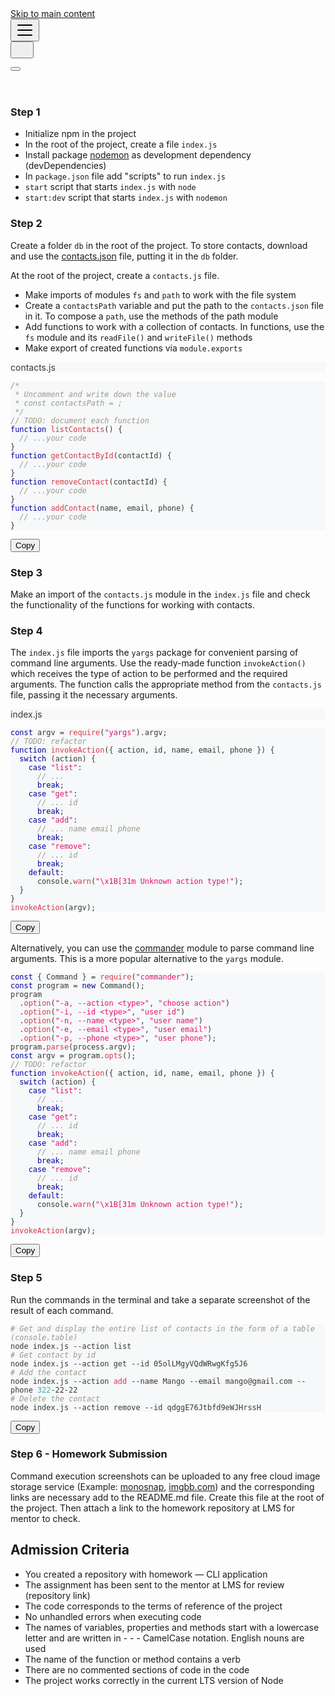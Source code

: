 <div id="__docusaurus"><div><a href="#" class="skipToContent_OuoZ">Skip to main content</a></div><nav class="navbar navbar--fixed-top navbarHideable_RReh navbarHidden_FBwS"><div class="navbar__inner"><div class="navbar__items"><button aria-label="Navigation bar toggle" class="navbar__toggle clean-btn" type="button" tabindex="0"><svg width="30" height="30" viewBox="0 0 30 30" aria-hidden="true"><path stroke="currentColor" stroke-linecap="round" stroke-miterlimit="10" stroke-width="2" d="M4 7h22M4 15h22M4 23h22"></path></svg></button><a class="navbar__brand" href="/lms-nodejs-homework/v1/en/"></a></div><div class="navbar__items navbar__items--right"></div></div><div role="presentation" class="navbar-sidebar__backdrop"></div><div class="navbar-sidebar"><div class="navbar-sidebar__brand"><a class="navbar__brand" href="/lms-nodejs-homework/v1/en/"></a><button type="button" class="clean-btn navbar-sidebar__close"><svg viewBox="0 0 15 15" width="21" height="21"><g stroke="var(--ifm-color-emphasis-600)" stroke-width="1.2"><path d="M.75.75l13.5 13.5M14.25.75L.75 14.25"></path></g></svg></button></div><div class="navbar-sidebar__items"><div class="navbar-sidebar__item menu"><ul class="menu__list"></ul></div><div class="navbar-sidebar__item menu"></div></div></div></nav><div class="main-wrapper docs-wrapper docs-doc-page"><div class="docPage_lDyR"><button aria-label="Scroll back to top" class="clean-btn theme-back-to-top-button backToTopButton_i9tI" type="button"></button><main class="docMainContainer_r8cw docMainContainerEnhanced_SOUu"><div class="container padding-top--md padding-bottom--lg"><div class="row"><div class="col"><div class="docItemContainer_oiyr"><article><div class="theme-doc-markdown markdown"><header><h1></h1></header><h3 class="anchor anchorWithHideOnScrollNavbar_3ly5" id="step-1">Step 1<a class="hash-link" href="#step-1" title="Direct link to heading">​</a></h3><ul><li>Initialize npm in the project</li><li>In the root of the project, create a file <code>index.js</code></li><li>Install package <a href="https://www.npmjs.com/package/nodemon" target="_blank" rel="noopener noreferrer">nodemon</a> as development dependency (devDependencies)</li><li>In <code>package.json</code> file add "scripts" to run <code>index.js</code></li><li><code>start</code> script that starts <code>index.js</code> with <code>node</code></li><li><code>start:dev</code> script that starts <code>index.js</code> with <code>nodemon</code></li></ul><h3 class="anchor anchorWithHideOnScrollNavbar_3ly5" id="step-2">Step 2<a class="hash-link" href="#step-2" title="Direct link to heading">​</a></h3><p>Create a folder <code>db</code> in the root of the project. To store contacts, download and use the <a href="https://github.com/oliverplay/node-hw-1" target="_blank" rel="noopener noreferrer">contacts.json</a> file, putting it in the <code>db</code> folder.</p><p>At the root of the project, create a <code>contacts.js</code> file.</p><ul><li>Make imports of modules <code>fs</code> and <code>path</code> to work with the file system</li><li>Create a <code>contactsPath</code> variable and put the path to the <code>contacts.json</code> file in it. To compose a <code>path</code>, use the methods of the path module</li><li>Add functions to work with a collection of contacts. In functions, use the <code>fs</code> module and its <code>readFile()</code> and <code>writeFile()</code> methods</li><li>Make export of created functions via <code>module.exports</code></li></ul><div class="codeBlockContainer_J+bg language-js theme-code-block"><div class="codeBlockTitle_oQzk" style="color: rgb(57, 58, 52); background-color: rgb(246, 248, 250);">contacts.js</div><div class="codeBlockContent_csEI js"><pre tabindex="0" class="prism-code language-js codeBlock_rtdJ thin-scrollbar" style="color: rgb(57, 58, 52); background-color: rgb(246, 248, 250);"><code class="codeBlockLines_1zSZ"><span class="token-line" style="color: rgb(57, 58, 52);"><span class="token comment" style="color: rgb(153, 153, 136); font-style: italic;">/*</span><br></span><span class="token-line" style="color: rgb(57, 58, 52);"><span class="token comment" style="color: rgb(153, 153, 136); font-style: italic;"> * Uncomment and write down the value</span><br></span><span class="token-line" style="color: rgb(57, 58, 52);"><span class="token comment" style="color: rgb(153, 153, 136); font-style: italic;"> * const contactsPath = ;</span><br></span><span class="token-line" style="color: rgb(57, 58, 52);"><span class="token comment" style="color: rgb(153, 153, 136); font-style: italic;"> */</span><span class="token plain"></span><br></span><span class="token-line" style="color: rgb(57, 58, 52);"><span class="token plain" style="display: inline-block;"></span><br></span><span class="token-line" style="color: rgb(57, 58, 52);"><span class="token plain"></span><span class="token comment" style="color: rgb(153, 153, 136); font-style: italic;">// TODO: document each function</span><span class="token plain"></span><br></span><span class="token-line" style="color: rgb(57, 58, 52);"><span class="token plain"></span><span class="token keyword" style="color: rgb(0, 0, 159);">function</span><span class="token plain"> </span><span class="token function" style="color: rgb(215, 58, 73);">listContacts</span><span class="token punctuation" style="color: rgb(57, 58, 52);">(</span><span class="token punctuation" style="color: rgb(57, 58, 52);">)</span><span class="token plain"> </span><span class="token punctuation" style="color: rgb(57, 58, 52);">{</span><span class="token plain"></span><br></span><span class="token-line" style="color: rgb(57, 58, 52);"><span class="token plain">  </span><span class="token comment" style="color: rgb(153, 153, 136); font-style: italic;">// ...your code</span><span class="token plain"></span><br></span><span class="token-line" style="color: rgb(57, 58, 52);"><span class="token plain"></span><span class="token punctuation" style="color: rgb(57, 58, 52);">}</span><span class="token plain"></span><br></span><span class="token-line" style="color: rgb(57, 58, 52);"><span class="token plain" style="display: inline-block;"></span><br></span><span class="token-line" style="color: rgb(57, 58, 52);"><span class="token plain"></span><span class="token keyword" style="color: rgb(0, 0, 159);">function</span><span class="token plain"> </span><span class="token function" style="color: rgb(215, 58, 73);">getContactById</span><span class="token punctuation" style="color: rgb(57, 58, 52);">(</span><span class="token parameter">contactId</span><span class="token punctuation" style="color: rgb(57, 58, 52);">)</span><span class="token plain"> </span><span class="token punctuation" style="color: rgb(57, 58, 52);">{</span><span class="token plain"></span><br></span><span class="token-line" style="color: rgb(57, 58, 52);"><span class="token plain">  </span><span class="token comment" style="color: rgb(153, 153, 136); font-style: italic;">// ...your code</span><span class="token plain"></span><br></span><span class="token-line" style="color: rgb(57, 58, 52);"><span class="token plain"></span><span class="token punctuation" style="color: rgb(57, 58, 52);">}</span><span class="token plain"></span><br></span><span class="token-line" style="color: rgb(57, 58, 52);"><span class="token plain" style="display: inline-block;"></span><br></span><span class="token-line" style="color: rgb(57, 58, 52);"><span class="token plain"></span><span class="token keyword" style="color: rgb(0, 0, 159);">function</span><span class="token plain"> </span><span class="token function" style="color: rgb(215, 58, 73);">removeContact</span><span class="token punctuation" style="color: rgb(57, 58, 52);">(</span><span class="token parameter">contactId</span><span class="token punctuation" style="color: rgb(57, 58, 52);">)</span><span class="token plain"> </span><span class="token punctuation" style="color: rgb(57, 58, 52);">{</span><span class="token plain"></span><br></span><span class="token-line" style="color: rgb(57, 58, 52);"><span class="token plain">  </span><span class="token comment" style="color: rgb(153, 153, 136); font-style: italic;">// ...your code</span><span class="token plain"></span><br></span><span class="token-line" style="color: rgb(57, 58, 52);"><span class="token plain"></span><span class="token punctuation" style="color: rgb(57, 58, 52);">}</span><span class="token plain"></span><br></span><span class="token-line" style="color: rgb(57, 58, 52);"><span class="token plain" style="display: inline-block;"></span><br></span><span class="token-line" style="color: rgb(57, 58, 52);"><span class="token plain"></span><span class="token keyword" style="color: rgb(0, 0, 159);">function</span><span class="token plain"> </span><span class="token function" style="color: rgb(215, 58, 73);">addContact</span><span class="token punctuation" style="color: rgb(57, 58, 52);">(</span><span class="token parameter">name</span><span class="token parameter punctuation" style="color: rgb(57, 58, 52);">,</span><span class="token parameter"> email</span><span class="token parameter punctuation" style="color: rgb(57, 58, 52);">,</span><span class="token parameter"> phone</span><span class="token punctuation" style="color: rgb(57, 58, 52);">)</span><span class="token plain"> </span><span class="token punctuation" style="color: rgb(57, 58, 52);">{</span><span class="token plain"></span><br></span><span class="token-line" style="color: rgb(57, 58, 52);"><span class="token plain">  </span><span class="token comment" style="color: rgb(153, 153, 136); font-style: italic;">// ...your code</span><span class="token plain"></span><br></span><span class="token-line" style="color: rgb(57, 58, 52);"><span class="token plain"></span><span class="token punctuation" style="color: rgb(57, 58, 52);">}</span><br></span></code></pre><button type="button" aria-label="Copy code to clipboard" class="copyButton_M3SB clean-btn">Copy</button></div></div><h3 class="anchor anchorWithHideOnScrollNavbar_3ly5" id="step-3">Step 3<a class="hash-link" href="#step-3" title="Direct link to heading">​</a></h3><p>Make an import of the <code>contacts.js</code> module in the <code>index.js</code> file and check the functionality of the functions for working with contacts.</p><h3 class="anchor anchorWithHideOnScrollNavbar_3ly5" id="step-4">Step 4<a class="hash-link" href="#step-4" title="Direct link to heading">​</a></h3><p>The <code>index.js</code> file imports the <code>yargs</code> package for convenient parsing of command line arguments. Use the ready-made function <code>invokeAction()</code> which receives the type of action to be performed and the required arguments. The function calls the appropriate method from the <code>contacts.js</code> file, passing it the necessary arguments.</p><div class="codeBlockContainer_J+bg language-js theme-code-block"><div class="codeBlockTitle_oQzk" style="color: rgb(57, 58, 52); background-color: rgb(246, 248, 250);">index.js</div><div class="codeBlockContent_csEI js"><pre tabindex="0" class="prism-code language-js codeBlock_rtdJ thin-scrollbar" style="color: rgb(57, 58, 52); background-color: rgb(246, 248, 250);"><code class="codeBlockLines_1zSZ"><span class="token-line" style="color: rgb(57, 58, 52);"><span class="token keyword" style="color: rgb(0, 0, 159);">const</span><span class="token plain"> argv </span><span class="token operator" style="color: rgb(57, 58, 52);">=</span><span class="token plain"> </span><span class="token function" style="color: rgb(215, 58, 73);">require</span><span class="token punctuation" style="color: rgb(57, 58, 52);">(</span><span class="token string" style="color: rgb(227, 17, 108);">"yargs"</span><span class="token punctuation" style="color: rgb(57, 58, 52);">)</span><span class="token punctuation" style="color: rgb(57, 58, 52);">.</span><span class="token property-access">argv</span><span class="token punctuation" style="color: rgb(57, 58, 52);">;</span><span class="token plain"></span><br></span><span class="token-line" style="color: rgb(57, 58, 52);"><span class="token plain" style="display: inline-block;"></span><br></span><span class="token-line" style="color: rgb(57, 58, 52);"><span class="token plain"></span><span class="token comment" style="color: rgb(153, 153, 136); font-style: italic;">// TODO: refactor</span><span class="token plain"></span><br></span><span class="token-line" style="color: rgb(57, 58, 52);"><span class="token plain"></span><span class="token keyword" style="color: rgb(0, 0, 159);">function</span><span class="token plain"> </span><span class="token function" style="color: rgb(215, 58, 73);">invokeAction</span><span class="token punctuation" style="color: rgb(57, 58, 52);">(</span><span class="token parameter punctuation" style="color: rgb(57, 58, 52);">{</span><span class="token parameter"> action</span><span class="token parameter punctuation" style="color: rgb(57, 58, 52);">,</span><span class="token parameter"> id</span><span class="token parameter punctuation" style="color: rgb(57, 58, 52);">,</span><span class="token parameter"> name</span><span class="token parameter punctuation" style="color: rgb(57, 58, 52);">,</span><span class="token parameter"> email</span><span class="token parameter punctuation" style="color: rgb(57, 58, 52);">,</span><span class="token parameter"> phone </span><span class="token parameter punctuation" style="color: rgb(57, 58, 52);">}</span><span class="token punctuation" style="color: rgb(57, 58, 52);">)</span><span class="token plain"> </span><span class="token punctuation" style="color: rgb(57, 58, 52);">{</span><span class="token plain"></span><br></span><span class="token-line" style="color: rgb(57, 58, 52);"><span class="token plain">  </span><span class="token keyword control-flow" style="color: rgb(0, 0, 159);">switch</span><span class="token plain"> </span><span class="token punctuation" style="color: rgb(57, 58, 52);">(</span><span class="token plain">action</span><span class="token punctuation" style="color: rgb(57, 58, 52);">)</span><span class="token plain"> </span><span class="token punctuation" style="color: rgb(57, 58, 52);">{</span><span class="token plain"></span><br></span><span class="token-line" style="color: rgb(57, 58, 52);"><span class="token plain">    </span><span class="token keyword" style="color: rgb(0, 0, 159);">case</span><span class="token plain"> </span><span class="token string" style="color: rgb(227, 17, 108);">"list"</span><span class="token operator" style="color: rgb(57, 58, 52);">:</span><span class="token plain"></span><br></span><span class="token-line" style="color: rgb(57, 58, 52);"><span class="token plain">      </span><span class="token comment" style="color: rgb(153, 153, 136); font-style: italic;">// ...</span><span class="token plain"></span><br></span><span class="token-line" style="color: rgb(57, 58, 52);"><span class="token plain">      </span><span class="token keyword control-flow" style="color: rgb(0, 0, 159);">break</span><span class="token punctuation" style="color: rgb(57, 58, 52);">;</span><span class="token plain"></span><br></span><span class="token-line" style="color: rgb(57, 58, 52);"><span class="token plain" style="display: inline-block;"></span><br></span><span class="token-line" style="color: rgb(57, 58, 52);"><span class="token plain">    </span><span class="token keyword" style="color: rgb(0, 0, 159);">case</span><span class="token plain"> </span><span class="token string" style="color: rgb(227, 17, 108);">"get"</span><span class="token operator" style="color: rgb(57, 58, 52);">:</span><span class="token plain"></span><br></span><span class="token-line" style="color: rgb(57, 58, 52);"><span class="token plain">      </span><span class="token comment" style="color: rgb(153, 153, 136); font-style: italic;">// ... id</span><span class="token plain"></span><br></span><span class="token-line" style="color: rgb(57, 58, 52);"><span class="token plain">      </span><span class="token keyword control-flow" style="color: rgb(0, 0, 159);">break</span><span class="token punctuation" style="color: rgb(57, 58, 52);">;</span><span class="token plain"></span><br></span><span class="token-line" style="color: rgb(57, 58, 52);"><span class="token plain" style="display: inline-block;"></span><br></span><span class="token-line" style="color: rgb(57, 58, 52);"><span class="token plain">    </span><span class="token keyword" style="color: rgb(0, 0, 159);">case</span><span class="token plain"> </span><span class="token string" style="color: rgb(227, 17, 108);">"add"</span><span class="token operator" style="color: rgb(57, 58, 52);">:</span><span class="token plain"></span><br></span><span class="token-line" style="color: rgb(57, 58, 52);"><span class="token plain">      </span><span class="token comment" style="color: rgb(153, 153, 136); font-style: italic;">// ... name email phone</span><span class="token plain"></span><br></span><span class="token-line" style="color: rgb(57, 58, 52);"><span class="token plain">      </span><span class="token keyword control-flow" style="color: rgb(0, 0, 159);">break</span><span class="token punctuation" style="color: rgb(57, 58, 52);">;</span><span class="token plain"></span><br></span><span class="token-line" style="color: rgb(57, 58, 52);"><span class="token plain" style="display: inline-block;"></span><br></span><span class="token-line" style="color: rgb(57, 58, 52);"><span class="token plain">    </span><span class="token keyword" style="color: rgb(0, 0, 159);">case</span><span class="token plain"> </span><span class="token string" style="color: rgb(227, 17, 108);">"remove"</span><span class="token operator" style="color: rgb(57, 58, 52);">:</span><span class="token plain"></span><br></span><span class="token-line" style="color: rgb(57, 58, 52);"><span class="token plain">      </span><span class="token comment" style="color: rgb(153, 153, 136); font-style: italic;">// ... id</span><span class="token plain"></span><br></span><span class="token-line" style="color: rgb(57, 58, 52);"><span class="token plain">      </span><span class="token keyword control-flow" style="color: rgb(0, 0, 159);">break</span><span class="token punctuation" style="color: rgb(57, 58, 52);">;</span><span class="token plain"></span><br></span><span class="token-line" style="color: rgb(57, 58, 52);"><span class="token plain" style="display: inline-block;"></span><br></span><span class="token-line" style="color: rgb(57, 58, 52);"><span class="token plain">    </span><span class="token keyword module" style="color: rgb(0, 0, 159);">default</span><span class="token operator" style="color: rgb(57, 58, 52);">:</span><span class="token plain"></span><br></span><span class="token-line" style="color: rgb(57, 58, 52);"><span class="token plain">      </span><span class="token console class-name">console</span><span class="token punctuation" style="color: rgb(57, 58, 52);">.</span><span class="token method function property-access" style="color: rgb(215, 58, 73);">warn</span><span class="token punctuation" style="color: rgb(57, 58, 52);">(</span><span class="token string" style="color: rgb(227, 17, 108);">"\x1B[31m Unknown action type!"</span><span class="token punctuation" style="color: rgb(57, 58, 52);">)</span><span class="token punctuation" style="color: rgb(57, 58, 52);">;</span><span class="token plain"></span><br></span><span class="token-line" style="color: rgb(57, 58, 52);"><span class="token plain">  </span><span class="token punctuation" style="color: rgb(57, 58, 52);">}</span><span class="token plain"></span><br></span><span class="token-line" style="color: rgb(57, 58, 52);"><span class="token plain"></span><span class="token punctuation" style="color: rgb(57, 58, 52);">}</span><span class="token plain"></span><br></span><span class="token-line" style="color: rgb(57, 58, 52);"><span class="token plain" style="display: inline-block;"></span><br></span><span class="token-line" style="color: rgb(57, 58, 52);"><span class="token plain"></span><span class="token function" style="color: rgb(215, 58, 73);">invokeAction</span><span class="token punctuation" style="color: rgb(57, 58, 52);">(</span><span class="token plain">argv</span><span class="token punctuation" style="color: rgb(57, 58, 52);">)</span><span class="token punctuation" style="color: rgb(57, 58, 52);">;</span><br></span></code></pre><button type="button" aria-label="Copy code to clipboard" class="copyButton_M3SB clean-btn">Copy</button></div></div><p>Alternatively, you can use the <a href="https://www.npmjs.com/package/commander" target="_blank" rel="noopener noreferrer">commander</a> module to parse command line arguments. This is a more popular alternative to the <code>yargs</code> module.</p><div class="codeBlockContainer_J+bg language-js theme-code-block"><div class="codeBlockContent_csEI js"><pre tabindex="0" class="prism-code language-js codeBlock_rtdJ thin-scrollbar" style="color: rgb(57, 58, 52); background-color: rgb(246, 248, 250);"><code class="codeBlockLines_1zSZ"><span class="token-line" style="color: rgb(57, 58, 52);"><span class="token keyword" style="color: rgb(0, 0, 159);">const</span><span class="token plain"> </span><span class="token punctuation" style="color: rgb(57, 58, 52);">{</span><span class="token plain"> </span><span class="token maybe-class-name">Command</span><span class="token plain"> </span><span class="token punctuation" style="color: rgb(57, 58, 52);">}</span><span class="token plain"> </span><span class="token operator" style="color: rgb(57, 58, 52);">=</span><span class="token plain"> </span><span class="token function" style="color: rgb(215, 58, 73);">require</span><span class="token punctuation" style="color: rgb(57, 58, 52);">(</span><span class="token string" style="color: rgb(227, 17, 108);">"commander"</span><span class="token punctuation" style="color: rgb(57, 58, 52);">)</span><span class="token punctuation" style="color: rgb(57, 58, 52);">;</span><span class="token plain"></span><br></span><span class="token-line" style="color: rgb(57, 58, 52);"><span class="token plain"></span><span class="token keyword" style="color: rgb(0, 0, 159);">const</span><span class="token plain"> program </span><span class="token operator" style="color: rgb(57, 58, 52);">=</span><span class="token plain"> </span><span class="token keyword" style="color: rgb(0, 0, 159);">new</span><span class="token plain"> </span><span class="token class-name">Command</span><span class="token punctuation" style="color: rgb(57, 58, 52);">(</span><span class="token punctuation" style="color: rgb(57, 58, 52);">)</span><span class="token punctuation" style="color: rgb(57, 58, 52);">;</span><span class="token plain"></span><br></span><span class="token-line" style="color: rgb(57, 58, 52);"><span class="token plain">program</span><br></span><span class="token-line" style="color: rgb(57, 58, 52);"><span class="token plain">  </span><span class="token punctuation" style="color: rgb(57, 58, 52);">.</span><span class="token method function property-access" style="color: rgb(215, 58, 73);">option</span><span class="token punctuation" style="color: rgb(57, 58, 52);">(</span><span class="token string" style="color: rgb(227, 17, 108);">"-a, --action &lt;type&gt;"</span><span class="token punctuation" style="color: rgb(57, 58, 52);">,</span><span class="token plain"> </span><span class="token string" style="color: rgb(227, 17, 108);">"choose action"</span><span class="token punctuation" style="color: rgb(57, 58, 52);">)</span><span class="token plain"></span><br></span><span class="token-line" style="color: rgb(57, 58, 52);"><span class="token plain">  </span><span class="token punctuation" style="color: rgb(57, 58, 52);">.</span><span class="token method function property-access" style="color: rgb(215, 58, 73);">option</span><span class="token punctuation" style="color: rgb(57, 58, 52);">(</span><span class="token string" style="color: rgb(227, 17, 108);">"-i, --id &lt;type&gt;"</span><span class="token punctuation" style="color: rgb(57, 58, 52);">,</span><span class="token plain"> </span><span class="token string" style="color: rgb(227, 17, 108);">"user id"</span><span class="token punctuation" style="color: rgb(57, 58, 52);">)</span><span class="token plain"></span><br></span><span class="token-line" style="color: rgb(57, 58, 52);"><span class="token plain">  </span><span class="token punctuation" style="color: rgb(57, 58, 52);">.</span><span class="token method function property-access" style="color: rgb(215, 58, 73);">option</span><span class="token punctuation" style="color: rgb(57, 58, 52);">(</span><span class="token string" style="color: rgb(227, 17, 108);">"-n, --name &lt;type&gt;"</span><span class="token punctuation" style="color: rgb(57, 58, 52);">,</span><span class="token plain"> </span><span class="token string" style="color: rgb(227, 17, 108);">"user name"</span><span class="token punctuation" style="color: rgb(57, 58, 52);">)</span><span class="token plain"></span><br></span><span class="token-line" style="color: rgb(57, 58, 52);"><span class="token plain">  </span><span class="token punctuation" style="color: rgb(57, 58, 52);">.</span><span class="token method function property-access" style="color: rgb(215, 58, 73);">option</span><span class="token punctuation" style="color: rgb(57, 58, 52);">(</span><span class="token string" style="color: rgb(227, 17, 108);">"-e, --email &lt;type&gt;"</span><span class="token punctuation" style="color: rgb(57, 58, 52);">,</span><span class="token plain"> </span><span class="token string" style="color: rgb(227, 17, 108);">"user email"</span><span class="token punctuation" style="color: rgb(57, 58, 52);">)</span><span class="token plain"></span><br></span><span class="token-line" style="color: rgb(57, 58, 52);"><span class="token plain">  </span><span class="token punctuation" style="color: rgb(57, 58, 52);">.</span><span class="token method function property-access" style="color: rgb(215, 58, 73);">option</span><span class="token punctuation" style="color: rgb(57, 58, 52);">(</span><span class="token string" style="color: rgb(227, 17, 108);">"-p, --phone &lt;type&gt;"</span><span class="token punctuation" style="color: rgb(57, 58, 52);">,</span><span class="token plain"> </span><span class="token string" style="color: rgb(227, 17, 108);">"user phone"</span><span class="token punctuation" style="color: rgb(57, 58, 52);">)</span><span class="token punctuation" style="color: rgb(57, 58, 52);">;</span><span class="token plain"></span><br></span><span class="token-line" style="color: rgb(57, 58, 52);"><span class="token plain" style="display: inline-block;"></span><br></span><span class="token-line" style="color: rgb(57, 58, 52);"><span class="token plain">program</span><span class="token punctuation" style="color: rgb(57, 58, 52);">.</span><span class="token method function property-access" style="color: rgb(215, 58, 73);">parse</span><span class="token punctuation" style="color: rgb(57, 58, 52);">(</span><span class="token plain">process</span><span class="token punctuation" style="color: rgb(57, 58, 52);">.</span><span class="token property-access">argv</span><span class="token punctuation" style="color: rgb(57, 58, 52);">)</span><span class="token punctuation" style="color: rgb(57, 58, 52);">;</span><span class="token plain"></span><br></span><span class="token-line" style="color: rgb(57, 58, 52);"><span class="token plain" style="display: inline-block;"></span><br></span><span class="token-line" style="color: rgb(57, 58, 52);"><span class="token plain"></span><span class="token keyword" style="color: rgb(0, 0, 159);">const</span><span class="token plain"> argv </span><span class="token operator" style="color: rgb(57, 58, 52);">=</span><span class="token plain"> program</span><span class="token punctuation" style="color: rgb(57, 58, 52);">.</span><span class="token method function property-access" style="color: rgb(215, 58, 73);">opts</span><span class="token punctuation" style="color: rgb(57, 58, 52);">(</span><span class="token punctuation" style="color: rgb(57, 58, 52);">)</span><span class="token punctuation" style="color: rgb(57, 58, 52);">;</span><span class="token plain"></span><br></span><span class="token-line" style="color: rgb(57, 58, 52);"><span class="token plain" style="display: inline-block;"></span><br></span><span class="token-line" style="color: rgb(57, 58, 52);"><span class="token plain"></span><span class="token comment" style="color: rgb(153, 153, 136); font-style: italic;">// TODO: refactor</span><span class="token plain"></span><br></span><span class="token-line" style="color: rgb(57, 58, 52);"><span class="token plain"></span><span class="token keyword" style="color: rgb(0, 0, 159);">function</span><span class="token plain"> </span><span class="token function" style="color: rgb(215, 58, 73);">invokeAction</span><span class="token punctuation" style="color: rgb(57, 58, 52);">(</span><span class="token parameter punctuation" style="color: rgb(57, 58, 52);">{</span><span class="token parameter"> action</span><span class="token parameter punctuation" style="color: rgb(57, 58, 52);">,</span><span class="token parameter"> id</span><span class="token parameter punctuation" style="color: rgb(57, 58, 52);">,</span><span class="token parameter"> name</span><span class="token parameter punctuation" style="color: rgb(57, 58, 52);">,</span><span class="token parameter"> email</span><span class="token parameter punctuation" style="color: rgb(57, 58, 52);">,</span><span class="token parameter"> phone </span><span class="token parameter punctuation" style="color: rgb(57, 58, 52);">}</span><span class="token punctuation" style="color: rgb(57, 58, 52);">)</span><span class="token plain"> </span><span class="token punctuation" style="color: rgb(57, 58, 52);">{</span><span class="token plain"></span><br></span><span class="token-line" style="color: rgb(57, 58, 52);"><span class="token plain">  </span><span class="token keyword control-flow" style="color: rgb(0, 0, 159);">switch</span><span class="token plain"> </span><span class="token punctuation" style="color: rgb(57, 58, 52);">(</span><span class="token plain">action</span><span class="token punctuation" style="color: rgb(57, 58, 52);">)</span><span class="token plain"> </span><span class="token punctuation" style="color: rgb(57, 58, 52);">{</span><span class="token plain"></span><br></span><span class="token-line" style="color: rgb(57, 58, 52);"><span class="token plain">    </span><span class="token keyword" style="color: rgb(0, 0, 159);">case</span><span class="token plain"> </span><span class="token string" style="color: rgb(227, 17, 108);">"list"</span><span class="token operator" style="color: rgb(57, 58, 52);">:</span><span class="token plain"></span><br></span><span class="token-line" style="color: rgb(57, 58, 52);"><span class="token plain">      </span><span class="token comment" style="color: rgb(153, 153, 136); font-style: italic;">// ...</span><span class="token plain"></span><br></span><span class="token-line" style="color: rgb(57, 58, 52);"><span class="token plain">      </span><span class="token keyword control-flow" style="color: rgb(0, 0, 159);">break</span><span class="token punctuation" style="color: rgb(57, 58, 52);">;</span><span class="token plain"></span><br></span><span class="token-line" style="color: rgb(57, 58, 52);"><span class="token plain" style="display: inline-block;"></span><br></span><span class="token-line" style="color: rgb(57, 58, 52);"><span class="token plain">    </span><span class="token keyword" style="color: rgb(0, 0, 159);">case</span><span class="token plain"> </span><span class="token string" style="color: rgb(227, 17, 108);">"get"</span><span class="token operator" style="color: rgb(57, 58, 52);">:</span><span class="token plain"></span><br></span><span class="token-line" style="color: rgb(57, 58, 52);"><span class="token plain">      </span><span class="token comment" style="color: rgb(153, 153, 136); font-style: italic;">// ... id</span><span class="token plain"></span><br></span><span class="token-line" style="color: rgb(57, 58, 52);"><span class="token plain">      </span><span class="token keyword control-flow" style="color: rgb(0, 0, 159);">break</span><span class="token punctuation" style="color: rgb(57, 58, 52);">;</span><span class="token plain"></span><br></span><span class="token-line" style="color: rgb(57, 58, 52);"><span class="token plain" style="display: inline-block;"></span><br></span><span class="token-line" style="color: rgb(57, 58, 52);"><span class="token plain">    </span><span class="token keyword" style="color: rgb(0, 0, 159);">case</span><span class="token plain"> </span><span class="token string" style="color: rgb(227, 17, 108);">"add"</span><span class="token operator" style="color: rgb(57, 58, 52);">:</span><span class="token plain"></span><br></span><span class="token-line" style="color: rgb(57, 58, 52);"><span class="token plain">      </span><span class="token comment" style="color: rgb(153, 153, 136); font-style: italic;">// ... name email phone</span><span class="token plain"></span><br></span><span class="token-line" style="color: rgb(57, 58, 52);"><span class="token plain">      </span><span class="token keyword control-flow" style="color: rgb(0, 0, 159);">break</span><span class="token punctuation" style="color: rgb(57, 58, 52);">;</span><span class="token plain"></span><br></span><span class="token-line" style="color: rgb(57, 58, 52);"><span class="token plain" style="display: inline-block;"></span><br></span><span class="token-line" style="color: rgb(57, 58, 52);"><span class="token plain">    </span><span class="token keyword" style="color: rgb(0, 0, 159);">case</span><span class="token plain"> </span><span class="token string" style="color: rgb(227, 17, 108);">"remove"</span><span class="token operator" style="color: rgb(57, 58, 52);">:</span><span class="token plain"></span><br></span><span class="token-line" style="color: rgb(57, 58, 52);"><span class="token plain">      </span><span class="token comment" style="color: rgb(153, 153, 136); font-style: italic;">// ... id</span><span class="token plain"></span><br></span><span class="token-line" style="color: rgb(57, 58, 52);"><span class="token plain">      </span><span class="token keyword control-flow" style="color: rgb(0, 0, 159);">break</span><span class="token punctuation" style="color: rgb(57, 58, 52);">;</span><span class="token plain"></span><br></span><span class="token-line" style="color: rgb(57, 58, 52);"><span class="token plain" style="display: inline-block;"></span><br></span><span class="token-line" style="color: rgb(57, 58, 52);"><span class="token plain">    </span><span class="token keyword module" style="color: rgb(0, 0, 159);">default</span><span class="token operator" style="color: rgb(57, 58, 52);">:</span><span class="token plain"></span><br></span><span class="token-line" style="color: rgb(57, 58, 52);"><span class="token plain">      </span><span class="token console class-name">console</span><span class="token punctuation" style="color: rgb(57, 58, 52);">.</span><span class="token method function property-access" style="color: rgb(215, 58, 73);">warn</span><span class="token punctuation" style="color: rgb(57, 58, 52);">(</span><span class="token string" style="color: rgb(227, 17, 108);">"\x1B[31m Unknown action type!"</span><span class="token punctuation" style="color: rgb(57, 58, 52);">)</span><span class="token punctuation" style="color: rgb(57, 58, 52);">;</span><span class="token plain"></span><br></span><span class="token-line" style="color: rgb(57, 58, 52);"><span class="token plain">  </span><span class="token punctuation" style="color: rgb(57, 58, 52);">}</span><span class="token plain"></span><br></span><span class="token-line" style="color: rgb(57, 58, 52);"><span class="token plain"></span><span class="token punctuation" style="color: rgb(57, 58, 52);">}</span><span class="token plain"></span><br></span><span class="token-line" style="color: rgb(57, 58, 52);"><span class="token plain" style="display: inline-block;"></span><br></span><span class="token-line" style="color: rgb(57, 58, 52);"><span class="token plain"></span><span class="token function" style="color: rgb(215, 58, 73);">invokeAction</span><span class="token punctuation" style="color: rgb(57, 58, 52);">(</span><span class="token plain">argv</span><span class="token punctuation" style="color: rgb(57, 58, 52);">)</span><span class="token punctuation" style="color: rgb(57, 58, 52);">;</span><br></span></code></pre><button type="button" aria-label="Copy code to clipboard" class="copyButton_M3SB clean-btn">Copy</button></div></div><h3 class="anchor anchorWithHideOnScrollNavbar_3ly5" id="step-5">Step 5<a class="hash-link" href="#step-5" title="Direct link to heading">​</a></h3><p>Run the commands in the terminal and take a separate screenshot of the result of each command.</p><div class="codeBlockContainer_J+bg language-shell theme-code-block"><div class="codeBlockContent_csEI shell"><pre tabindex="0" class="prism-code language-shell codeBlock_rtdJ thin-scrollbar" style="color: rgb(57, 58, 52); background-color: rgb(246, 248, 250);"><code class="codeBlockLines_1zSZ"><span class="token-line" style="color: rgb(57, 58, 52);"><span class="token comment" style="color: rgb(153, 153, 136); font-style: italic;"># Get and display the entire list of contacts in the form of a table (console.table)</span><span class="token plain"></span><br></span><span class="token-line" style="color: rgb(57, 58, 52);"><span class="token plain">node index.js --action list</span><br></span><span class="token-line" style="color: rgb(57, 58, 52);"><span class="token plain" style="display: inline-block;"></span><br></span><span class="token-line" style="color: rgb(57, 58, 52);"><span class="token plain"></span><span class="token comment" style="color: rgb(153, 153, 136); font-style: italic;"># Get contact by id</span><span class="token plain"></span><br></span><span class="token-line" style="color: rgb(57, 58, 52);"><span class="token plain">node index.js --action get --id 05olLMgyVQdWRwgKfg5J6</span><br></span><span class="token-line" style="color: rgb(57, 58, 52);"><span class="token plain" style="display: inline-block;"></span><br></span><span class="token-line" style="color: rgb(57, 58, 52);"><span class="token plain"></span><span class="token comment" style="color: rgb(153, 153, 136); font-style: italic;"># Add the contact</span><span class="token plain"></span><br></span><span class="token-line" style="color: rgb(57, 58, 52);"><span class="token plain">node index.js --action </span><span class="token function" style="color: rgb(215, 58, 73);">add</span><span class="token plain"> --name Mango --email mango@gmail.com --phone </span><span class="token number" style="color: rgb(54, 172, 170);">322</span><span class="token plain">-22-22</span><br></span><span class="token-line" style="color: rgb(57, 58, 52);"><span class="token plain" style="display: inline-block;"></span><br></span><span class="token-line" style="color: rgb(57, 58, 52);"><span class="token plain"></span><span class="token comment" style="color: rgb(153, 153, 136); font-style: italic;"># Delete the contact</span><span class="token plain"></span><br></span><span class="token-line" style="color: rgb(57, 58, 52);"><span class="token plain">node index.js --action remove --id qdggE76Jtbfd9eWJHrssH</span><br></span></code></pre><button type="button" aria-label="Copy code to clipboard" class="copyButton_M3SB clean-btn">Copy</button></div></div><h3 class="anchor anchorWithHideOnScrollNavbar_3ly5" id="step-6---homework-submission">Step 6 - Homework Submission<a class="hash-link" href="#step-6---homework-submission" title="Direct link to heading">​</a></h3><p>Command execution screenshots can be uploaded to any free cloud image storage service (Example: <a href="https://monosnap.com/" target="_blank" rel="noopener noreferrer">monosnap</a>, <a href="https://imgbb.com/" target="_blank" rel="noopener noreferrer">imgbb.com</a>) and the corresponding links are necessary add to the README.md file. Create this file at the root of the project. Then attach a link to the homework repository at LMS for mentor to check.</p><h2 class="anchor anchorWithHideOnScrollNavbar_3ly5" id="admission-criteria">Admission Criteria<a class="hash-link" href="#admission-criteria" title="Direct link to heading">​</a></h2><ul><li>You created a repository with homework — CLI application</li><li>The assignment has been sent to the mentor at LMS for review (repository link)</li><li>The code corresponds to the terms of reference of the project</li><li>No unhandled errors when executing code</li><li>The names of variables, properties and methods start with a lowercase letter and are written in - - - CamelCase notation. English nouns are used</li><li>The name of the function or method contains a verb</li><li>There are no commented sections of code in the code</li><li>The project works correctly in the current LTS version of Node</li></ul></div></article><nav class="pagination-nav docusaurus-mt-lg" aria-label="Docs pages navigation"><div class="pagination-nav__item"></div><div class="pagination-nav__item pagination-nav__item--next"></div></nav></div></div></div></div></main></div></div></div>
